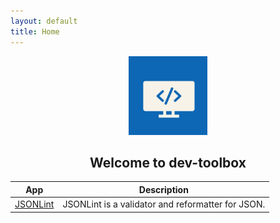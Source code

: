 ```yaml
---
layout: default
title: Home
---
```


<div align=center>
    <a href="/">
        <img src="./images/logo-icon.jpg" width="25%" alt="Logo"/>
    </a>
</div>
<div align=center>
    <h2>Welcome to dev-toolbox</h2>
</div>

|App|Description|
| --- | --- |
| [JSONLint](https://jsonlint.com/) | JSONLint is a validator and reformatter for JSON. |
